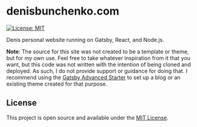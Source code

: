 # denisbunchenko.com

[![License: MIT](https://img.shields.io/badge/License-MIT-blue.svg)](https://opensource.org/licenses/MIT)

Denis personal website running on Gatsby, React, and Node.js.

**Note**: The source for this site was not created to be a template or theme, but for my own use. Feel free to take whatever inspiration from it that you want, but this code was not written with the intention of being cloned and deployed. As such, I do not provide support or guidance for doing that. I recommend using the [Gatsby Advanced Starter](https://github.com/vagr9k/gatsby-advanced-starter/) to set up a blog or an existing theme created for that purpose.

## License

This project is open source and available under the [MIT License](LICENSE).